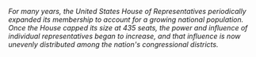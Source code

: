 *For many years, the United States House of Representatives periodically expanded its membership to account for a growing national population. Once the House capped its size at 435 seats, the power and influence of individual representatives began to increase, and that influence is now unevenly distributed among the nation's congressional districts.*